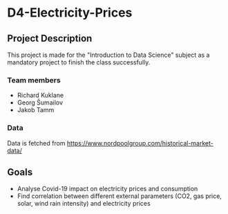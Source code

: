 # D4-Electricity-Prices
## Project Description
This project is made for the "Introduction to Data Science" subject as a mandatory project to finish the class successfully.

### Team members
 - Richard Kuklane
 - Georg Šumailov
 - Jakob Tamm

### Data
Data is fetched from https://www.nordpoolgroup.com/historical-market-data/

## Goals
 - Analyse Covid-19 impact on electricity prices and consumption
 - Find correlation between different external parameters (CO2, gas price, solar, wind rain intensity) and electricity prices
